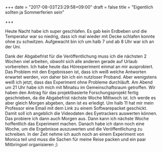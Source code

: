 +++
date = "2017-08-03T23:29:58+09:00"
draft = false
title = "Eigentlich sollten ja Sommerferien sein"

+++

Heute Nacht habe ich super geschlafen. Es gab kein Erdbeben und die Temperatur
war so niedrig, dass ich mal wieder mit Decke schlafen konnte ohne zu schwitzen.
Aufgewacht bin ich um halb 7 und ab 8 Uhr war ich an der Uni.

Dank der Abgabefrist für die Veröffentlichung muss ich die nächsten 2 Wochen
viel arbeiten, obwohl sich alle anderen gerade auf Urlaub vorbereiten. Ich habe
heute das Hörexperiment einmal an mir ausprobiert. Das Problem mit den
Ergebnissen ist, dass ich weiß welche Antworten erwartet werden, von daher bin
ich ein nutzloser Proband. Aber wenigstens weiß ich jetzt, dass das Experiment
ohne Probleme durchläuft. Am Abend um 21 Uhr habe ich mich mit Minatsu im
Gemeinschaftsraum getroffen. Wir haben den Antrag für das projektbasierte
Forschungsprojekt fertig geschrieben, da die Abgabefrist nächste Woche Mittwoch
ist. Ich werde es aber gleich Morgen abgeben, dann ist es erledigt. Um halb 11
hat mir mein Professor eine Email mit dem Link zu einem Softwarepacket
geschickt. Damit soll ich angeblich die Videodaten des Eyetrackers auswerten
können. Das probiere ich dann auch Morgen aus. Dann kann ich nächste Woche
hoffentlich das Experiment machen. Danach habe ich dann noch eine Woche, um die
Ergebnisse auszuwerten und die Veröffentlichung zu schreiben. In der Zeit nehme
ich auch noch an einem Experiment von Monica teil und muss die Sachen für meine
Reise packen und ein paar Mitbringsel organisieren ;)
